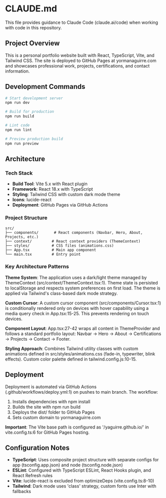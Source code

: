 # CLAUDE.md

This file provides guidance to Claude Code (claude.ai/code) when working with code in this repository.

## Project Overview

This is a personal portfolio website built with React, TypeScript, Vite, and Tailwind CSS. The site is deployed to GitHub Pages at yormanaguirre.com and showcases professional work, projects, certifications, and contact information.

## Development Commands

```bash
# Start development server
npm run dev

# Build for production
npm run build

# Lint code
npm run lint

# Preview production build
npm run preview
```

## Architecture

### Tech Stack
- **Build Tool**: Vite 5.x with React plugin
- **Framework**: React 18.x with TypeScript
- **Styling**: Tailwind CSS with custom dark mode theme
- **Icons**: lucide-react
- **Deployment**: GitHub Pages via GitHub Actions

### Project Structure
```
src/
├── components/       # React components (Navbar, Hero, About, Projects, etc.)
├── context/         # React context providers (ThemeContext)
├── styles/          # CSS files (animations.css)
├── App.tsx          # Main app component
└── main.tsx         # Entry point
```

### Key Architecture Patterns

**Theme System**: The application uses a dark/light theme managed by ThemeContext (src/context/ThemeContext.tsx:1). Theme state is persisted to localStorage and respects system preferences on first load. The theme is applied via Tailwind's class-based dark mode strategy.

**Custom Cursor**: A custom cursor component (src/components/Cursor.tsx:1) is conditionally rendered only on devices with hover capability using a media query check in App.tsx:15-25. This prevents rendering on touch devices.

**Component Layout**: App.tsx:27-42 wraps all content in ThemeProvider and follows a standard portfolio layout: Navbar → Hero → About → Certifications → Projects → Contact → Footer.

**Styling Approach**: Combines Tailwind utility classes with custom animations defined in src/styles/animations.css (fade-in, typewriter, blink effects). Custom color palette defined in tailwind.config.js:10-15.

## Deployment

Deployment is automated via GitHub Actions (.github/workflows/deploy.yml:1) on pushes to main branch. The workflow:
1. Installs dependencies with npm install
2. Builds the site with npm run build
3. Deploys the dist/ folder to GitHub Pages
4. Sets custom domain to yormanaguirre.com

**Important**: The Vite base path is configured as '/yaguirre.github.io/' in vite.config.ts:6 for GitHub Pages hosting.

## Configuration Notes

- **TypeScript**: Uses composite project structure with separate configs for app (tsconfig.app.json) and node (tsconfig.node.json)
- **ESLint**: Configured with TypeScript ESLint, React Hooks plugin, and React Refresh rules
- **Vite**: lucide-react is excluded from optimizeDeps (vite.config.ts:8-10)
- **Tailwind**: Dark mode uses 'class' strategy, custom fonts use Inter with fallbacks
